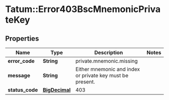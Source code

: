 # Tatum::Error403BscMnemonicPrivateKey

## Properties
Name | Type | Description | Notes
------------ | ------------- | ------------- | -------------
**error_code** | **String** | private.mnemonic.missing | 
**message** | **String** | Either mnemonic and index or private key must be present. | 
**status_code** | [**BigDecimal**](BigDecimal.md) | 403 | 

